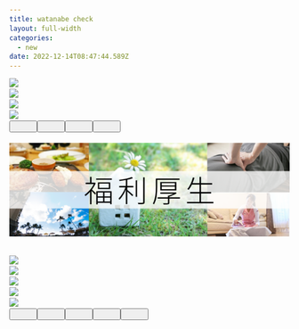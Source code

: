 ```yaml
---
title: watanabe check
layout: full-width
categories:
  - new
date: 2022-12-14T08:47:44.589Z
---
```

<html lang="en"><head><meta charset="UTF-8" /><meta http-equiv="X-UA-Compatible" content="IE=edge" /><meta name="viewport" content="width=device-width, initial-scale=1.0" /><link rel="stylesheet"href="https://cdn.jsdelivr.net/npm/bootstrap@4.0.0/dist/css/bootstrap.min.css"integrity="sha384-Gn5384xqQ1aoWXA+058RXPxPg6fy4IWvTNh0E263XmFcJlSAwiGgFAW/dAiS6JXm" crossorigin="anonymous"><title>Image Slider Carousel With Thumbas</title><style>body {/* background: #ccc; */padding-top: 20px;}.carousel-indicators li{text-indent:0;display:inherit;float:left;width: 10%;height: 100px;margin:5px 0px;}.carousel {position: relative;}.carousel-control-prev,.carousel-control-next {width: 100px;}.carousel-indicators {margin-bottom: -80px;static;}.carousel-indicators button[data-target] {width: 50px;}.carousel-inner {width: 100%;max-height: 500px !important;}</style></head><body><!-- Carousel Start --><div id="carouselslider" class="carousel slide" data-ride="carousel"><div class="carousel-inner align-items-center flex-column"><div class="carousel-item active"><img src="img/photo1.jpg" class="d-block w-100"></div><div class="carousel-item"><img src="img/photo2.jpg" class="d-block w-100"></div><div class="carousel-item"><img src="img/photo3.jpg" class="d-block w-100"></div><div class="carousel-item"><img src="img/photo4.jpg" class="d-block w-100"></div></div><!-- Indicator start --><div class="carousel-indicators"><button type="button" data-target="#carouselsliderdemo" class="active img-thumbnail" data-slide-to="0"><img src="img/photo1.jpg" alt="" class="d-block w-100"></button><button type="button" data-target="#carouselsliderdemo" class="img-thumbnail" data-slide-to="1"><img src="img/photo2.jpg" alt="" class="d-block w-100"></button><button type="button" data-target="#carouselsliderdemo" class="img-thumbnail" data-slide-to="2"><img src="img/photo3.jpg" alt="" class="d-block w-100"></button><button type="button" data-target="#carouselsliderdemo" class="img-thumbnail" data-slide-to="3"><img src="img/photo4.jpg" alt="" class="d-block w-100"></button></div></div><!-- Indicator Close --><br><br><br><br><br>

![](/images/13.png)

<br>



<!-- Carousel Start --><div id="carouselsliderdemo" class="carousel slide" data-ride="carousel"><div class="carousel-inner"><div class="carousel-item active"><img src="img/photo1.jpg" class="d-block w-100"></div><div class="carousel-item"><img src="img/photo2.jpg" class="d-block w-100"></div><div class="carousel-item"><img src="img/photo3.jpg" class="d-block w-100"></div><div class="carousel-item"><img src="img/photo4.jpg" class="d-block w-100"></div><div class="carousel-item"><img src="img/photo5.jpg" class="d-block w-100"></div></div><!-- Indicator start --><div class="carousel-indicators"><button type="button" data-target="#carouselsliderdemo" class="active img-thumbnail" data-slide-to="0"><img src="img/photo1.jpg" alt="" class="d-block w-100"></button><button type="button" data-target="#carouselsliderdemo" class="img-thumbnail" data-slide-to="1"><img src="img/photo2.jpg" alt="" class="d-block w-100"></button><button type="button" data-target="#carouselsliderdemo" class="img-thumbnail" data-slide-to="2"><img src="img/photo3.jpg" alt="" class="d-block w-100"></button><button type="button" data-target="#carouselsliderdemo" class="img-thumbnail" data-slide-to="3"><img src="img/photo4.jpg" alt="" class="d-block w-100"></button><button type="button" data-target="#carouselsliderdemo" class="img-thumbnail" data-slide-to="3"><img src="img/photo5.jpg" alt="" class="d-block w-100"></button></div><!-- Indicator Close -->